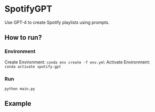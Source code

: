 # SpotifyGPT

Use GPT-4 to create Spotify playlists using prompts. 


## How to run?

### Environment

Create Environment:  `conda env create -f env.yml`
Activate Environment: `conda activate spotify-gpt`


### Run 
```
python main.py
```

## Example